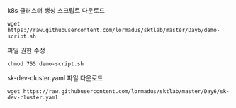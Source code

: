


k8s 클러스터 생성 스크립트 다운로드
```
wget https://raw.githubusercontent.com/lormadus/sktlab/master/Day6/demo-script.sh
```

파일 권한 수정
```
chmod 755 demo-script.sh
```

sk-dev-cluster.yaml 파일 다운로드
```
wget https://raw.githubusercontent.com/lormadus/sktlab/master/Day6/sk-dev-cluster.yaml
```

